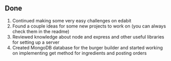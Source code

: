 ## Done

1. Continued making some very easy challenges on edabit
2. Found a couple ideas for some new projects to work on (you can always check them in the readme)
3. Reviewed knowledge about node and express and other useful libraries for setting up a server
4. Created MongoDB database for the burger builder and started working on implementing get method for ingredients and posting orders 

